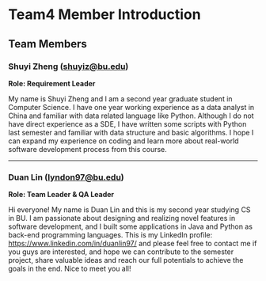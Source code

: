 # Team4 Member Introduction

## Team Members

### Shuyi Zheng (shuyiz@bu.edu)
**Role: Requirement Leader**

My name is Shuyi Zheng and I am a second year graduate student in Computer Science. I have one year working experience as a data analyst in China and familiar with data related language like Python. Although I do not have direct experience as a SDE, I have written some scripts with Python last semester and familiar with data structure and basic algorithms. I hope I can expand my experience on coding and learn more about real-world software development process  from this course.

---

### Duan Lin (lyndon97@bu.edu)

**Role: Team Leader & QA Leader**

Hi everyone! My name is Duan Lin and this is my second year studying CS in BU. I am passionate about designing and realizing novel features in software development, and I built some applications in Java and Python as back-end programming languages. This is my LinkedIn profile: https://www.linkedin.com/in/duanlin97/ and please feel free to contact me if you guys are interested, and hope we can contribute to the semester project, share valuable ideas and reach our full potentials to achieve the goals in the end. Nice to meet you all!